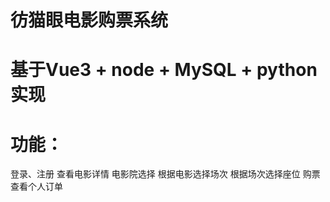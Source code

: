 # 彷猫眼电影购票系统 

# 基于Vue3 + node + MySQL + python 实现

# 功能：
登录、注册
查看电影详情
电影院选择
根据电影选择场次
根据场次选择座位
购票
查看个人订单
